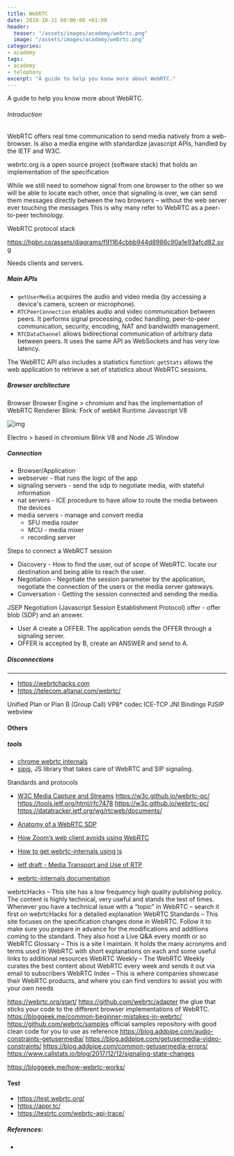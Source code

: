 ```yaml
---
title: WebRTC
date: 2018-10-31 00:00:00 +01:00
header:
  teaser: "/assets/images/academy/webrtc.png"
  image: "/assets/images/academy/webrtc.png"
categories:
- academy
tags:
- academy
- telephony
excerpt: "A guide to help you know more about WebRTC."
---
```


A guide to help you know more about WebRTC.

###### Introduction

WebRTC offers real time communication to send media  natively from a web-browser.
Is also a media engine with standardize javascript APIs, handled by the IETF and W3C.

webrtc.org is a open source project (software stack) that holds an implementation of the specification

While we still need to somehow signal from one browser to the other so we will be able to locate each other, once that signaling is over, we can send them messages directly between the two browsers – without the web server ever touching the messages
This is why many refer to WebRTC as a peer-to-peer technology.

WebRTC protocol stack

https://hpbn.co/assets/diagrams/f91164cbbb944d8986c90a1e93afcd82.svg

Needs clients and servers.

##### Main APIs
* `getUserMedia` acquires the audio and video media (by accessing a device's camera, screen or microphone).
* `RTCPeerConnection` enables audio and video communication between peers. It performs signal processing, codec handling, peer-to-peer communication, security, encoding, NAT  and bandwidth management.
* `RTCDataChannel` allows bidirectional communication of arbitrary data between peers. It uses the same API as WebSockets and has very low latency.

The WebRTC API also includes a statistics function:
`getStats` allows the web application to retrieve a set of statistics about WebRTC sessions.

##### Browser architecture
Browser
Browser Engine > chromium  and has the implementation of WebRTC
Renderer Blink: Fork of webkit
Runtime Javascript V8

![img](https://miro.medium.com/max/803/1*UPTde0WH3eD6Kpo_82ziVA.png)


Electro > based in chromium Blink V8 and Node JS Window

##### Connection


* Browser/Application
* webserver - that runs the logic of the app
* signaling servers - send the sdp to negotiate media, with stateful information
* nat servers - ICE procedure to have allow to route the media between the devices
* media servers - manage and convert media
  * SFU media router
  * MCU - media mixer
  * recording server

Steps to connect a WebRCT session
* Discovery - How to find the user, out of scope of WebRTC. locate our destination and being able to reach the user.
* Negotiation - Negotiate the session parameter by the application, negotiate the connection of the users or the media server gateways.
* Conversation - Getting the session connected and sending the media.

JSEP Negotiation (Javascript Session Establishment Protocol)
offer  - offer blob (SDP) and an answer.

* User A create a OFFER. The application sends the OFFER through a signaling server.
* OFFER is accepted by B, create an ANSWER and send to A.

##### Disconnections

--------------------------------------------------------------------------------


* https://webrtchacks.com
* https://telecom.altanai.com/webrtc/

Unified Plan or Plan B (Group Call)
VP8* codec
ICE-TCP
JNI Bindings
PJSIP
webview

#### Others

##### tools
* [chrome webrtc internals](chrome://webrtc-internals/)
* [sipjs](https://sipjs.com/), JS library that takes care of WebRTC and SIP signaling.

Standards and protocols
* [W3C Media Capture and Streams](https://w3c.github.io/mediacapture-main/)
https://w3c.github.io/webrtc-pc/
https://tools.ietf.org/html/rfc7478
https://w3c.github.io/webrtc-pc/
https://datatracker.ietf.org/wg/rtcweb/documents/

* [Anatomy of a WebRTC SDP](https://webrtchacks.com/sdp-anatomy/)
* [How Zoom’s web client avoids using WebRTC](https://webrtchacks.com/zoom-avoids-using-webrtc/)
* [How to get webrtc-internals using js](https://stackoverflow.com/questions/24066850/is-there-an-api-for-the-chrome-webrtc-internals-variables-in-javascript)
* [ietf draft - Media Transport and Use of RTP](https://tools.ietf.org/html/draft-perkins-rtcweb-rtp-usage)
* [webrtc-internals documentation](https://testrtc.com/webrtc-internals-documentation/)


webrtcHacks – This site has a low frequency high quality publishing policy. The content is highly technical, very useful and stands the test of times. Whenever you have a technical issue with a “topic” in WebRTC – search it first on webrtcHacks for a detailed explanation
WebRTC Standards – This site focuses on the specification changes done in WebRTC. Follow it to make sure you prepare in advance for the modifications and additions coming to the standard. They also host a Live Q&A every month or so
WebRTC Glossary – This is a site I maintain. It holds the many acronyms and terms used in WebRTC with short explanations on each and some useful links to additional resources
WebRTC Weekly – The WebRTC Weekly curates the best content about WebRTC every week and sends it out via email to subscribers
WebRTC Index – This is where companies showcase their WebRTC products, and where you can find vendors to assist you with your own needs

https://webrtc.org/start/
https://github.com/webrtc/adapter the glue that sticks your code to the different browser implementations of WebRTC.
https://bloggeek.me/common-beginner-mistakes-in-webrtc/
https://github.com/webrtc/samples official samples repository with good clean code for you to use as reference
https://blog.addpipe.com/audio-constraints-getusermedia/
https://blog.addpipe.com/getusermedia-video-constraints/
https://blog.addpipe.com/common-getusermedia-errors/
https://www.callstats.io/blog/2017/12/12/signaling-state-changes

https://bloggeek.me/how-webrtc-works/

#### Test
* https://test.webrtc.org/
* https://appr.tc/
* https://testrtc.com/webrtc-api-trace/


##### References:
  *
